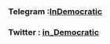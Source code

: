 ### Telegram :[InDemocratic](https://t.me/InDemocratic)

### Twitter : [in_Democratic](https://twitter.com/In_Democratic?s=09)
